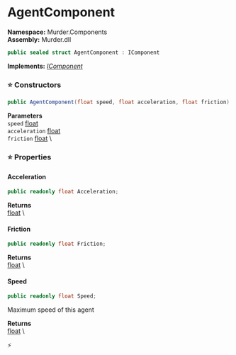 # AgentComponent

**Namespace:** Murder.Components \
**Assembly:** Murder.dll

```csharp
public sealed struct AgentComponent : IComponent
```

**Implements:** _[IComponent](/Bang/Components/IComponent.html)_

### ⭐ Constructors
```csharp
public AgentComponent(float speed, float acceleration, float friction)
```

**Parameters** \
`speed` [float](https://learn.microsoft.com/en-us/dotnet/api/System.Single?view=net-7.0) \
`acceleration` [float](https://learn.microsoft.com/en-us/dotnet/api/System.Single?view=net-7.0) \
`friction` [float](https://learn.microsoft.com/en-us/dotnet/api/System.Single?view=net-7.0) \

### ⭐ Properties
#### Acceleration
```csharp
public readonly float Acceleration;
```

**Returns** \
[float](https://learn.microsoft.com/en-us/dotnet/api/System.Single?view=net-7.0) \
#### Friction
```csharp
public readonly float Friction;
```

**Returns** \
[float](https://learn.microsoft.com/en-us/dotnet/api/System.Single?view=net-7.0) \
#### Speed
```csharp
public readonly float Speed;
```

Maximum speed of this agent

**Returns** \
[float](https://learn.microsoft.com/en-us/dotnet/api/System.Single?view=net-7.0) \


⚡